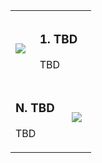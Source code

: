 <!--bl
(filemeta
    (title "Guidance"))
/bl-->

<table style="border=none!important">
<tr><td width=30%></td><td width=40%></td><td width=30%></td></tr>
<tr>

<!--Fist Item -->
<td>
    <img src="./images/???/?" >
</td>
<td colspan=2>

### 1.	TBD ###

TBD

</td>
</tr>

<!--N Item -->
<tr>
<td colspan=2>

### N.	TBD ###

TBD

</td>
<td width=30%>
    <img src="./images/???/?" >
</td>
</tr>
</table>